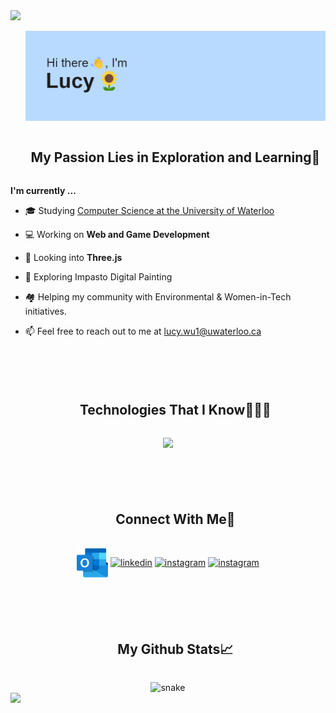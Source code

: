 
<!--horizontal divider(gradiant)-->
<img src="https://user-images.githubusercontent.com/73097560/115834477-dbab4500-a447-11eb-908a-139a6edaec5c.gif">

<!--h1 without bottom border-->
<div id="user-content-toc">
  <ul align="center">
    <img src="https://github.com/LucyWuu/LucyWuu/blob/main/header.png">
  </ul>
</div>

<!--h2 without bottom border-->
<div id="user-content-toc">
  <ul align="center">
    <summary><h2 style="display: inline-block">My Passion Lies in Exploration and Learning🌱</h2></summary>
  </ul>
</div>


<!--Intro start-->

**I'm currently ...**

- 🎓 Studying <a href="https://uwaterloo.ca/future-students/programs/computer-science">Computer Science at the University of Waterloo</a>

- 💻 Working on **Web and Game Development**

- 🧊 Looking into **Three.js**

- 🎨 Exploring Impasto Digital Painting

- 🏘️ Helping my community with Environmental & Women-in-Tech initiatives.

- 📫 Feel free to reach out to me at [lucy.wu1@uwaterloo.ca](mailto:lucy.wu1@uwaterloo.ca)

<!--Intro end-->

<br/>

#

<!--h1 without bottom border-->
<div id="user-content-toc">
  <ul align="center">
    <summary><h2 style="display: inline-block">Technologies That I Know👩🏻‍💻</h2></summary>
  </ul>
</div>
<!--tech stack icons-->
<p align="center">
  <a href="https://skillicons.dev">
    <img src="https://skillicons.dev/icons?i=git,mysql,go,c,cpp,py,html,css,js,react,aws,github,linux,java,postman,figma,ps,docker,vscode&perline=14" />
  </a>
</p>

<br/>

#
<!-- Connect with me -->
<!--h2 without bottom border-->
<div id="user-content-toc">
  <ul align="center">
    <summary><h2 style="display: inline-block">Connect With Me🤝</h2></summary>
  </ul>
</div>

<!--icons and links-->
<p align="center">
<a href="mailto: lucy.wu1@uwaterloo.ca" target="blank"><img align="center" src="https://github.com/LucyWuu/LucyWuu/blob/main/outlook.png" alt="instagram" height="50" width="50"/></a>
<a href="https://www.linkedin.com/in/lucywu1/" target="blank"><img align="center" src="https://user-images.githubusercontent.com/88904952/234979284-68c11d7f-1acc-4f0c-ac78-044e1037d7b0.png" alt="linkedin" height="50" width="50" /></a>
<a href="https://www.instagram.com/_lucy_wu_/" target="blank"><img align="center" src="https://user-images.githubusercontent.com/88904952/234981169-2dd1e58f-4b7e-468c-8213-034ba62156c3.png" alt="instagram" height="50" width="50"/></a>
<a href="https://open.spotify.com/user/w671dztv9jracp9ahkyibqn9n?si=b59f34ed4f754b60" target="blank"><img align="center" src="https://upload.wikimedia.org/wikipedia/commons/1/19/Spotify_logo_without_text.svg" alt="instagram" height="50" width="50"/></a>
</p>


<br/>

#
<!-- Github Stats -->
<!--h2 without bottom border-->
<div id="user-content-toc">
  <ul align="center">
    <summary><h2 style="display: inline-block">My Github Stats📈</h2></summary>
  </ul>
</div>

<p align="center">
<a href="https://github.com/LucyWuu">
</a>
</p>


<!--- snake -->
<div align="center">
  <img  src="https://github.com/LucyWuu/LucyWuu/blob/output/github-contribution-grid-snake.gif"
       alt="snake" /></a>
</div>


<!--horizontal divider(gradiant)-->
<img src="https://user-images.githubusercontent.com/73097560/115834477-dbab4500-a447-11eb-908a-139a6edaec5c.gif">

